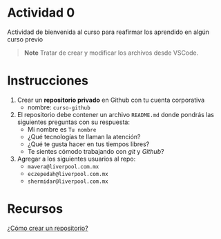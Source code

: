 # Actividad 0
Actividad de bienvenida al curso para reafirmar los aprendido en algún curso previo
> **Note**
> Tratar de crear y modificar los archivos desde VSCode.

# Instrucciones
1. Crear un **repositorio privado** en Github con tu cuenta corporativa
      - nombre: `curso-github`
2. El repositorio debe contener un archivo `README.md` donde pondrás las siguientes preguntas con su respuesta:
      - Mi nombre es `Tu nombre`
      - ¿Qué tecnologías te llaman la atención?
      - ¿Qué te gusta hacer en tus tiempos libres?
      - Te sientes cómodo trabajando con *git* y *Github*?
3. Agregar a los siguientes usuarios al repo:
      - `mavera@liverpool.com.mx`
      - `eczepedah@liverpool.com.mx`
      - `shermidar@liverpool.com.mx`

# Recursos
[¿Cómo crear un repositorio?](https://docs.github.com/es/get-started/quickstart/create-a-repo)

